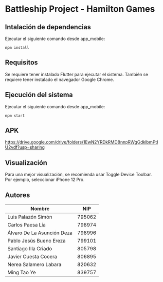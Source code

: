 # Battleship Project - Hamilton Games

## Intalación de dependencias
Ejecutar el siguiente comando desde app_mobile:
```
npm install
```

## Requisitos
Se requiere tener instalado Flutter para ejecutar el sistema. También se requiere tener instalado el navegador Google Chrome.

## Ejecución del sistema
Ejecutar el siguiente comando desde app_mobile:
```
npm start
```

## APK
https://drive.google.com/drive/folders/1EwN2YRDkRMD8nnpRWgGdklbmPtIU2vdf?usp=sharing

## Visualización
Para una mejor visualización, se recomienda usar Toggle Device Toolbar. Por ejemplo, seleccionar iPhone 12 Pro.

## Autores
| Nombre       | NIP     | 
|--------------|--------|
| Luis Palazón Simón | 795062 |
| Carlos Paesa Lía | 798974 | 
| Álvaro De La Asunción Deza | 798996 | 
| Pablo Jesús Bueno Ereza | 799101 | 
| Santiago Illa Criado | 805798 | 
| Javier Cuesta Cocera | 806895 | 
| Nerea Salamero Labara | 820632 | 
| Ming Tao Ye | 839757 | 
